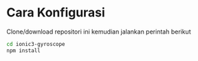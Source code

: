 # Cara Konfigurasi
Clone/download repositori ini kemudian jalankan perintah berikut

```bash
cd ionic3-gyroscope
npm install
```